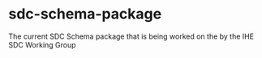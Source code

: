 # sdc-schema-package
The current SDC Schema package that is being worked on the by the IHE SDC Working Group 
